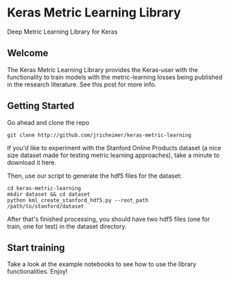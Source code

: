# Keras Metric Learning Library
Deep Metric Learning Library for Keras

## Welcome
The Keras Metric Learning Library provides the Keras-user with the functionality
to train models with the metric-learning losses being published in the research
literature. See this post for more info.

## Getting Started
Go ahead and clone the repo
```
git clone http://github.com/jricheimer/keras-metric-learning
```
If you'd like to experiment with the Stanford Online Products dataset (a nice
size dataset made for testing metric learning approaches), take a minute to
download it here.

Then, use our script to generate the hdf5 files for the dataset:
```
cd keras-metric-learning
mkdir dataset && cd dataset
python kml_create_stanford_hdf5.py --root_path /path/to/stanford/dataset
```

After that's finished processing, you should have two hdf5 files (one for train,
one for test) in the dataset directory.

## Start training

Take a look at the example notebooks to see how to use the library functionalities.
Enjoy!
